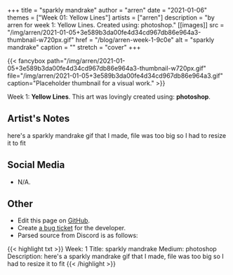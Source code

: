 +++
title =       "sparkly mandrake"
author =      "arren"
date =        "2021-01-06"
themes =      ["Week 01: Yellow Lines"]
artists =     ["arren"]
description = "by arren for week 1: Yellow Lines. Created using: photoshop."
[[images]]
      src = "/img/arren/2021-01-05+3e589b3da00fe4d34cd967db86e964a3-thumbnail-w720px.gif"
      href = "/blog/arren-week-1-9c0e"
      alt = "sparkly mandrake"
      caption = ""
      stretch = "cover"
+++


{{< fancybox path="/img/arren/2021-01-05+3e589b3da00fe4d34cd967db86e964a3-thumbnail-w720px.gif" file="/img/arren/2021-01-05+3e589b3da00fe4d34cd967db86e964a3.gif" caption="Placeholder thumbnail for a visual work." >}}


Week 1: **Yellow Lines**. This art was lovingly created using: **photoshop**.

## Artist's Notes

here's a sparkly mandrake gif that I made, file was too big so I had to resize it to fit

## Social Media

- N/A.

## Other

- Edit this page on [GitHub](https://github.com/teaminkling/web-refresh/edit/main/content/blog/arren-week-1-9c0e.md).
- Create [a bug ticket](https://github.com/teaminkling/web-refresh/issues/new?assignees=&labels=bug&template=problem-report.md&title=) for the developer.
- Parsed source from Discord is as follows:

{{< highlight txt >}}
Week: 1
Title: sparkly mandrake
Medium: photoshop
Description: here's a sparkly mandrake gif that I made, file was too big so I had to resize it to fit
{{< /highlight >}}